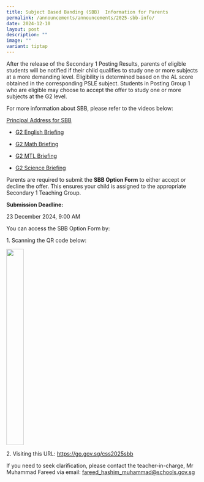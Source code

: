 ```yaml
---
title: Subject Based Banding (SBB)  Information for Parents
permalink: /announcements/announcements/2025-sbb-info/
date: 2024-12-10
layout: post
description: ""
image: ""
variant: tiptap
---
```

<p>After the release of the Secondary 1 Posting Results, parents of eligible
students will be notified if their child qualifies to study one or more
subjects at a more demanding level. Eligibility is determined based on
the AL score obtained in the corresponding PSLE subject. Students in Posting
Group 1 who are eligible may choose to accept the offer to study one or
more subjects at the G2 level.</p>
<p>For more information about SBB, please refer to the videos below:</p>
<p><a href="https://drive.google.com/file/d/1Lg7mzDYKasnsJZS3N1KolXu7vm2kpn2W/view?usp=drive_link" rel="noopener noreferrer nofollow" target="_blank"><u>Principal Address for SBB</u></a>
</p>
<ul>
<li>
<p><a href="https://drive.google.com/file/d/1-n0mnxjm1brtnNT2rb7xHVIH8OFI1YD3/view?usp=drive_link" rel="noopener noreferrer nofollow" target="_blank"><u>G2 English Briefing</u></a>
</p>
</li>
<li>
<p><a href="https://drive.google.com/file/d/116jUN28reD-UAJX1J2zrCA_qPdf5vUt8/view?usp=drive_link" rel="noopener noreferrer nofollow" target="_blank"><u>G2 Math Briefing</u></a>
</p>
</li>
<li>
<p><a href="https://drive.google.com/file/d/1WYIOkON_c-CXFzA65DvJQ3veSawX13E3/view?usp=drive_link" rel="noopener noreferrer nofollow" target="_blank"><u>G2 MTL Briefing</u></a>
</p>
</li>
<li>
<p><a href="https://drive.google.com/file/d/1Px7K_2Jryu5A3FW1PSLT-7COH0-TQKF_/view?usp=drive_link" rel="noopener noreferrer nofollow" target="_blank"><u>G2 Science Briefing</u></a>
</p>
</li>
</ul>
<p>Parents are required to submit the <strong>SBB Option Form</strong> to either
accept or decline the offer. This ensures your child is assigned to the
appropriate Secondary 1 Teaching Group.</p>
<p><strong>Submission Deadline:</strong>
</p>
<p>23 December 2024, 9:00 AM</p>
<p></p>
<p>You can access the SBB Option Form by:</p>
<p>1. Scanning the QR code below:</p>
<div class="isomer-image-wrapper">
<img style="width: 30%;" height="511" width="470" src="https://lh7-rt.googleusercontent.com/docsz/AD_4nXcCp51HTeTm00g5YyMPr6xputsJfr6tbeJkzOwenk3fp8sBIdm7Ujob__1jnMLL0_Q493y7LkMUWr1ZfboDva-TTzmreWf5LGSOQrSn0HeiH2WxPqqmJZRC1_vjYzH5hKenOjL7oQ?key=Mgovi8M5ADNmZjukaT2SHnHv">
</div>
<p>2. Visiting this URL: <a href="https://go.gov.sg/css2025sbb" rel="noopener noreferrer nofollow" target="_blank"><u>https://go.gov.sg/css2025sbb</u></a>
</p>
<p>If you need to seek clarification, please contact the teacher-in-charge,
Mr Muhammad Fareed via email: <a href="mailto:fareed_hashim_muhammad@schools.gov.sg" rel="noopener noreferrer nofollow" target="_blank">fareed_hashim_muhammad@schools.gov.sg</a>
</p>